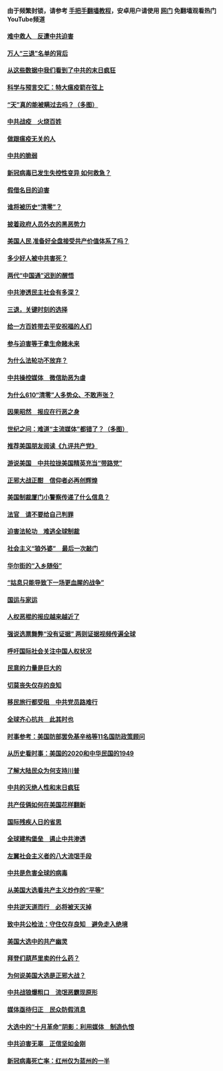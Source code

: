 #### 由于频繁封锁，请参考 [手把手翻墙教程](https://github.com/gfw-breaker/guides/wiki/)，安卓用户请使用 [网门](https://github.com/gfw-breaker/nogfw/blob/master/dl.md?t=01170200) 免翻墙观看热门YouTube频道 

#### [难中救人　反遭中共迫害](../pages/251/418414.md?t=01170200) 

#### [万人“三退”名单的背后](../pages/251/418505.md?t=01170200) 

#### [从这些数据中我们看到了中共的末日疯狂](../pages/251/418420.md?t=01170200) 

#### [科学与预言交汇：特大瘟疫箭在弦上](../pages/251/418266.md?t=01170200) 

#### [“天”真的能被瞒过去吗？（多图）](../pages/251/418308.md?t=01170200) 

#### [中共战疫　火烧百姓](../pages/251/418220.md?t=01170200) 

#### [做跟瘟疫无关的人](../pages/251/418171.md?t=01170200) 

#### [中共的脆弱](../pages/251/418196.md?t=01170200) 

#### [新冠病毒已发生失控性变异 如何救急？](../pages/251/418032.md?t=01170200) 

#### [假借名目的迫害](../pages/251/418055.md?t=01170200) 

#### [谁将被历史“清零”？](../pages/251/417485.md?t=01170200) 

#### [披着政府人员外衣的黑恶势力](../pages/251/417442.md?t=01170200) 

#### [美国人民 准备好全盘接受共产价值体系了吗？](../pages/251/417491.md?t=01170200) 

#### [多少好人被中共害死？](../pages/251/417144.md?t=01170200) 

#### [两代“中国通”迟到的醒悟](../pages/251/417064.md?t=01170200) 

#### [中共渗透民主社会有多深？](../pages/251/417063.md?t=01170200) 

#### [三退，关键时刻的选择](../pages/251/416969.md?t=01170200) 

#### [给一方百姓带去平安祝福的人们](../pages/251/416941.md?t=01170200) 

#### [参与迫害等于拿生命赌未来](../pages/251/416856.md?t=01170200) 

#### [为什么法轮功不放弃？](../pages/251/416864.md?t=01170200) 

#### [中共操控媒体　微信助恶为虐](../pages/251/416724.md?t=01170200) 

#### [为什么610“清零”人多势众、不敢声张？](../pages/251/416632.md?t=01170200) 

#### [因果昭然　报应在行恶之身](../pages/251/416582.md?t=01170200) 

#### [世纪之问：难道“主流媒体”都错了？（多图）](../pages/251/416571.md?t=01170200) 

#### [推荐美国朋友阅读《九评共产党》](../pages/251/416510.md?t=01170200) 

#### [游说美国　中共拉拢美国精英充当“带路党”](../pages/251/416529.md?t=01170200) 

#### [正邪大战正酣　信仰者必再创辉煌](../pages/251/416433.md?t=01170200) 

#### [美国制裁厦门小警察传递了什么信息？](../pages/251/416432.md?t=01170200) 

#### [法官　请不要给自己判罪](../pages/251/416379.md?t=01170200) 

#### [迫害法轮功　难逃全球制裁](../pages/251/416380.md?t=01170200) 

#### [社会主义“狼外婆”　最后一次敲门](../pages/251/416394.md?t=01170200) 

#### [华尔街的“入乡随俗”](../pages/251/416395.md?t=01170200) 

#### [“姑息只能导致下一场更血腥的战争”](../pages/251/416223.md?t=01170200) 

#### [国运与家运](../pages/251/416224.md?t=01170200) 

#### [人权恶棍的报应越来越近了](../pages/251/416276.md?t=01170200) 

#### [强说选票舞弊“没有证据” 两则证据视频传遍全球](../pages/251/416227.md?t=01170200) 

#### [呼吁国际社会关注中国人权状况](../pages/251/416135.md?t=01170200) 

#### [民意的力量是巨大的](../pages/251/416222.md?t=01170200) 

#### [切莫丧失仅存的良知](../pages/251/416134.md?t=01170200) 

#### [移民旅行都受阻　中共党员路难行](../pages/251/416033.md?t=01170200) 

#### [全球齐心抗共　此其时也](../pages/251/415989.md?t=01170200) 

#### [时事参考：美国防部罢免基辛格等11名国防政策顾问](../pages/251/415970.md?t=01170200) 

#### [从历史看时事：美国的2020和中华民国的1949](../pages/251/415949.md?t=01170200) 

#### [了解大陆民众为何支持川普](../pages/251/415950.md?t=01170200) 

#### [中共的灭绝人性和末日疯狂](../pages/251/415944.md?t=01170200) 

#### [共产伎俩如何在美国花样翻新](../pages/251/415908.md?t=01170200) 

#### [国际残疾人日的省思](../pages/251/415849.md?t=01170200) 

#### [全球建构堡垒　遏止中共渗透](../pages/251/415850.md?t=01170200) 

#### [左翼社会主义者的八大流氓手段](../pages/251/415802.md?t=01170200) 

#### [中共是危害全球的病毒](../pages/251/415569.md?t=01170200) 

#### [从美国大选看共产主义炒作的“平等”](../pages/251/415654.md?t=01170200) 

#### [中共逆天道而行　必将被天灭掉](../pages/251/415626.md?t=01170200) 

#### [致中共公检法：守住仅存良知　避免走入绝境](../pages/251/415627.md?t=01170200) 

#### [美国大选中的共产幽灵](../pages/251/415618.md?t=01170200) 

#### [拜登们葫芦里卖的什么药？](../pages/251/415531.md?t=01170200) 

#### [为何说美国大选是正邪大战？](../pages/251/415530.md?t=01170200) 

#### [中共战狼爆粗口　流氓恶霸现原形](../pages/251/415426.md?t=01170200) 

#### [媒体亟待归正　民众防假消息](../pages/251/415402.md?t=01170200) 

#### [大选中的“十月革命”阴影：利用媒体　制造仇恨](../pages/251/415334.md?t=01170200) 

#### [中共迫害无辜　正信坚如金刚](../pages/251/415307.md?t=01170200) 

#### [新冠病毒死亡率：红州仅为蓝州的一半](../pages/251/415164.md?t=01170200) 

